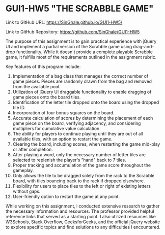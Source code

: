 # GUI1-HW5  "THE SCRABBLE GAME"

Link to GitHub URL: https://SinGhale.github.io/GUI1-HW5/

Link to GitHub Repository: https://github.com/SinGhale/GUI1-HW5


The purpose of this assignment is to gain practical experience with jQuery UI and implement a partial version of the Scrabble game using drag-and-drop functionality. While it doesn't provide a complete playable Scrabble game, it fulfills most of the requirements outlined in the assignment rubric.

Key features of this program include:

1. Implementation of a bag class that manages the correct number of game pieces. Pieces are randomly drawn from the bag and removed from the available pool.
2. Utilization of jQuery UI draggable functionality to enable dragging of game pieces onto the board tiles.
3. Identification of the letter tile dropped onto the board using the dropped tile ID.
4. Incorporation of four bonus squares on the board.
5. Accurate calculation of scores by determining the placement of each game piece on the board, verifying adjacency, and considering multipliers for cumulative value calculation.
6. The ability for players to continue playing until they are out of all available tiles, with an option to restart the game.
7. Clearing the board, including scores, when restarting the game mid-play or after completion.
8. After playing a word, only the necessary number of letter tiles are selected to replenish the player's "hand" back to 7 tiles.
9. Proper tracking and accumulation of the game score throughout the gameplay.
10. Only allows the tile to be dragged solely from the rack to the Scrabble board, with tiles bouncing back to the rack if dropped elsewhere.
11. Flexibility for users to place tiles to the left or right of existing letters without gaps.
12. User-friendly option to restart the game at any point.


While working on this assignment, I conducted extensive research to gather the necessary information and resources. The professor provided helpful reference links that served as a starting point. I also utilized resources like W3Schools, Stack Overflow, GeeksforGeeks, and the official jQuery website to explore specific topics and find solutions to any difficulties I encountered.
